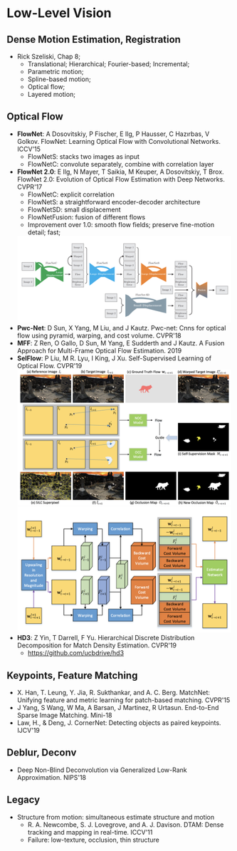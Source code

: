 # Low-Level Vision

## Dense Motion Estimation, Registration
- Rick Szeliski, Chap 8;
	- Translational; Hierarchical; Fourier-based; Incremental;
	- Parametric motion;
	- Spline-based motion;
	- Optical flow;
	- Layered motion;

## Optical Flow
- **FlowNet**: A Dosovitskiy, P Fischer, E Ilg, P Hausser, C Hazırbas, V Golkov. FlowNet: Learning Optical Flow with Convolutional Networks. ICCV'15
	- FlowNetS: stacks two images as input
	- FlowNetC: convolute separately, combine with correlation layer
- **FlowNet 2.0**: E Ilg, N Mayer, T Saikia, M Keuper, A Dosovitskiy, T Brox. FlowNet 2.0: Evolution of Optical Flow Estimation with Deep Networks. CVPR'17
	- FlowNetC: explicit correlation
	- FlowNetS: a straightforward encoder-decoder architecture
	- FlowNetSD: small displacement
	- FlowNetFusion: fusion of different flows
	- Improvement over 1.0: smooth flow fields; preserve fine-motion detail; fast;
	<img src="/CV/images/low-level/flownet2.png" alt="drawing" width="600"/>
- **Pwc-Net**: D Sun, X Yang, M Liu, and J Kautz. Pwc-net: Cnns for optical flow using pyramid, warping, and cost volume. CVPR'18
- **MFF**: Z Ren, O Gallo, D Sun, M Yang, E Sudderth and J Kautz. A Fusion Approach for Multi-Frame Optical Flow Estimation. 2019
- **SelFlow**: P Liu, M R. Lyu, I King, J Xu. Self-Supervised Learning of Optical Flow. CVPR'19
	<img src="/CV/images/low-level/selflow1.png" alt="drawing" width="600"/>
	<img src="/CV/images/low-level/selflow2.png" alt="drawing" width="500"/>
- **HD3**: Z Yin, T Darrell, F Yu. Hierarchical Discrete Distribution Decomposition for Match Density Estimation. CVPR'19
	- https://github.com/ucbdrive/hd3

## Keypoints, Feature Matching
- X. Han, T. Leung, Y. Jia, R. Sukthankar, and A. C. Berg. MatchNet: Unifying feature and metric learning for patch-based matching. CVPR'15
- J Yang, S Wang, W Ma, A Barsan, J Martinez, R Urtasun. End-to-End Sparse Image Matching. Mini-18
- Law, H., & Deng, J. CornerNet: Detecting objects as paired keypoints. IJCV'19

## Deblur, Deconv
- Deep Non-Blind Deconvolution via Generalized Low-Rank Approximation. NIPS'18

## Legacy
- Structure from motion: simultaneous estimate structure and motion
	- R. A. Newcombe, S. J. Lovegrove, and A. J. Davison. DTAM: Dense tracking and mapping in real-time. ICCV'11
	- Failure: low-texture, occlusion, thin structure